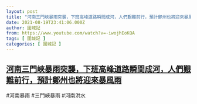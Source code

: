 ```yaml
---
layout: post
title: "河南三門峽暴雨突襲，下班高峰道路瞬間成河，人們艱難前行，預計鄭州也將迎來暴風雨"
date: 2021-08-19T23:41:06.000Z
author: 圍城記
from: https://www.youtube.com/watch?v=-iwojhEoKQA
tags: [ 圍城記 ]
categories: [ 圍城記 ]
---
```

<!--1629416466000-->
[河南三門峽暴雨突襲，下班高峰道路瞬間成河，人們艱難前行，預計鄭州也將迎來暴風雨](https://www.youtube.com/watch?v=-iwojhEoKQA)
------

<div>
#河南暴雨 #三門峽暴雨 #河南洪水
</div>
